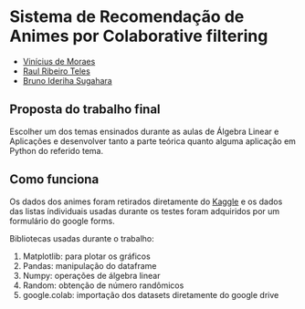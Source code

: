 # Sistema de Recomendação de Animes por Colaborative filtering
  
* [Vinícius de Moraes](https://github.com/Boemio)
* [Raul Ribeiro Teles](https://github.com/raultel) 
* [Bruno Ideriha Sugahara](https://github.com/BrunoSugahara) 

## Proposta do trabalho final
Escolher um dos temas ensinados durante as aulas de Álgebra Linear e Aplicações e desenvolver tanto a parte teórica quanto alguma aplicação em Python do referido tema.

## Como funciona
Os dados dos animes foram retirados diretamente do [Kaggle](https://www.kaggle.com/datasets/CooperUnion/anime-recommendations-database) e os dados das listas índividuais usadas durante os testes foram adquiridos por um formulário do google forms. 

Bibliotecas usadas durante o trabalho: 
1. Matplotlib: para plotar os gráficos
2. Pandas: manipulação do dataframe
3. Numpy: operações de álgebra linear
4. Random: obtenção de número randômicos
5. google.colab: importação dos datasets diretamente do google drive
